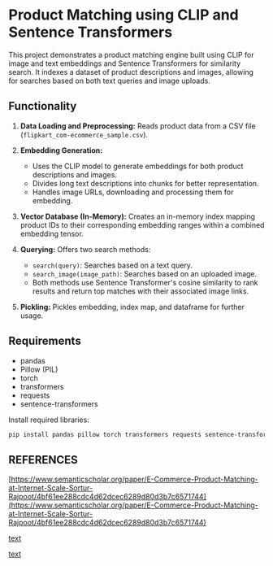 # Product Matching using CLIP and Sentence Transformers

This project demonstrates a product matching engine built using CLIP for image and text embeddings and Sentence Transformers for similarity search. It indexes a dataset of product descriptions and images, allowing for searches based on both text queries and image uploads.

## Functionality

1. **Data Loading and Preprocessing:** Reads product data from a CSV file (`flipkart_com-ecommerce_sample.csv`).

2. **Embedding Generation:** 
    - Uses the CLIP model to generate embeddings for both product descriptions and images.
    - Divides long text descriptions into chunks for better representation.
    - Handles image URLs, downloading and processing them for embedding.

3. **Vector Database (In-Memory):** Creates an in-memory index mapping product IDs to their corresponding embedding ranges within a combined embedding tensor.

4. **Querying:** Offers two search methods:
    - `search(query)`: Searches based on a text query.
    - `search_image(image_path)`: Searches based on an uploaded image.
    - Both methods use Sentence Transformer's cosine similarity to rank results and return top matches with their associated image links.

5. **Pickling:** Pickles embedding, index map, and dataframe for further usage.

## Requirements

- pandas
- Pillow (PIL)
- torch
- transformers
- requests
- sentence-transformers

Install required libraries:
```sh
pip install pandas pillow torch transformers requests sentence-transformers
```
## REFERENCES
[https://www.semanticscholar.org/paper/E-Commerce-Product-Matching-at-Internet-Scale-Sortur-Rajpoot/4bf61ee288cdc4d62dcec6289d80d3b7c6571744](https://www.semanticscholar.org/paper/E-Commerce-Product-Matching-at-Internet-Scale-Sortur-Rajpoot/4bf61ee288cdc4d62dcec6289d80d3b7c6571744)

[text](https://arxiv.org/html/2409.11860v1)

[text](https://colab.research.google.com/drive/1UrS-_MuxWtvjQGgVCIMydR_iF51SOgli#scrollTo=M1joSIhfULe0&uniqifier=1)